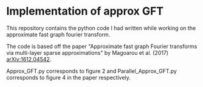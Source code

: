 # Implementation of approx GFT

This repository contains the python code I had written while working on the approximate fast graph fourier transform.

The code is based off the paper "Approximate fast graph Fourier transforms via multi-layer sparse approximations" by Magoarou et al. (2017) [arXiv:1612.04542](https://arxiv.org/abs/1612.04542v3). 

Approx_GFT.py corresponds to figure 2 and Parallel_Approx_GFT.py corresponds to figure 4 in the paper respectively.
